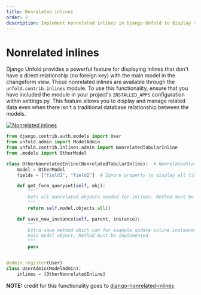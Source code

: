 ```yaml
---
title: Nonrelated inlines
order: 2
description: Implement nonrelated inlines in Django Unfold to display and manage data without direct model relationships in the admin interface, using NonrelatedTabularInline and NonrelatedStackedInline.
---
```


# Nonrelated inlines

Django Unfold provides a powerful feature for displaying inlines that don't have a direct relationship (no foreign key) with the main model in the changeform view. These nonrelated inlines are available through the `unfold.contrib.inlines` module. To use this functionality, ensure that you have included the module in your project's `INSTALLED_APPS` configuration within settings.py. This feature allows you to display and manage related data even when there isn't a traditional database relationship between the models.

[![Nonrelated inlines](/static/docs/tabs/nonrelated-inlines.webp)](/static/docs/tabs/nonrelated-inlines.webp)

```python
from django.contrib.auth.models import User
from unfold.admin import ModelAdmin
from unfold.contrib.inlines.admin import NonrelatedTabularInline
from .models import OtherModel

class OtherNonrelatedInline(NonrelatedTabularInline):  # NonrelatedStackedInline is available as well
    model = OtherModel
    fields = ["field1", "field2"]  # Ignore property to display all fields

    def get_form_queryset(self, obj):
        """
        Gets all nonrelated objects needed for inlines. Method must be implemented.
        """
        return self.model.objects.all()

    def save_new_instance(self, parent, instance):
        """
        Extra save method which can for example update inline instances based on current
        main model object. Method must be implemented.
        """
        pass


@admin.register(User)
class UserAdmin(ModelAdmin):
    inlines = [OtherNonrelatedInline]
```

**NOTE:** credit for this functionality goes to [django-nonrelated-inlines](https://github.com/bhomnick/django-nonrelated-inlines)
